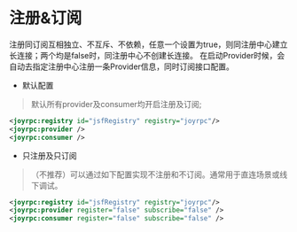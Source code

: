 注册&订阅
==

注册同订阅互相独立、不互斥、不依赖，任意一个设置为true，则同注册中心建立长连接；两个均是false时，同注册中心不创建长连接。
在启动Provider时候，会自动去指定注册中心注册一条Provider信息，同时订阅接口配置。

- 默认配置

>默认所有provider及consumer均开启注册及订阅; 

````xml
<joyrpc:registry id="jsfRegistry" registry="joyrpc"/>
<joyrpc:provider />
<joyrpc:consumer />
````

- 只注册及只订阅

>（不推荐）可以通过如下配置实现不注册和不订阅。通常用于直连场景或线下调试。

````xml
<joyrpc:registry id="jsfRegistry" registry="joyrpc"/>
<joyrpc:provider register="false" subscribe="false" />
<joyrpc:consumer register="false" subscribe="false" />
````